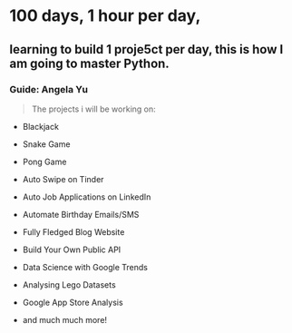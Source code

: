 # 100 days, 1 hour per day,


## learning to build 1 proje5ct per day, this is how I am going to master Python.


### Guide: Angela Yu


> The projects i will be working on:


* Blackjack


* Snake Game


* Pong Game


* Auto Swipe on Tinder


* Auto Job Applications on LinkedIn


* Automate Birthday Emails/SMS


* Fully Fledged Blog Website


* Build Your Own Public API


* Data Science with Google Trends


* Analysing Lego Datasets


* Google App Store Analysis


* and much much more!
